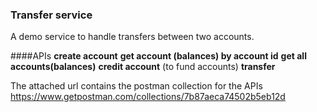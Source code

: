 ### Transfer service
A demo service to handle transfers between two accounts.

####APIs
**create account**
**get account (balances) by account id**
**get all accounts(balances)**
**credit account** (to fund accounts)
**transfer**

The attached url contains the postman collection for the APIs
https://www.getpostman.com/collections/7b87aeca74502b5eb12d